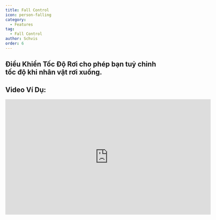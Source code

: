 ```yaml
---
title: Fall Control
icon: person-falling
category:
  - Features
tag:
  - Fall Control
author: Schvis
order: 6
---
```


## Điều Khiển Tốc Độ Rơi cho phép bạn tuỷ chỉnh tốc độ khi nhân vật rơi xuống.

## Video Ví Dụ:

<div class="iframe-container"><iframe width="640" height="360" src="https://www.youtube.com/embed/BHiabtwSSNc?list=PL5eI1Tb64p56g27qfYk7VuFTz4FK6YrKa" title="Korepi - Fall Control" frameborder="0" allow="accelerometer; autoplay; clipboard-write; encrypted-media; gyroscope; picture-in-picture; web-share" allowfullscreen></iframe></div>
